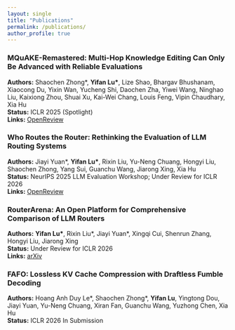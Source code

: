 ```yaml
---
layout: single
title: "Publications"
permalink: /publications/
author_profile: true
---
```



### MQuAKE-Remastered: Multi-Hop Knowledge Editing Can Only Be Advanced with Reliable Evaluations
**Authors:** Shaochen Zhong\*, **Yifan Lu\***, Lize Shao, Bhargav Bhushanam, Xiaocong Du, Yixin Wan, Yucheng Shi, Daochen Zha, Yiwei Wang, Ninghao Liu, Kaixiong Zhou, Shuai Xu, Kai-Wei Chang, Louis Feng, Vipin Chaudhary, Xia Hu  
**Status:** ICLR 2025 (Spotlight)  
**Links:** [OpenReview](https://openreview.net/forum?id=m9wG6ai2Xk)

### Who Routes the Router: Rethinking the Evaluation of LLM Routing Systems
**Authors:** Jiayi Yuan\*, **Yifan Lu\***, Rixin Liu, Yu-Neng Chuang, Hongyi Liu, Shaochen Zhong, Yang Sui, Guanchu Wang, Jiarong Xing, Xia Hu  
**Status:** NeurIPS 2025 LLM Evaluation Workshop; Under Review for ICLR 2026  
**Links:** [OpenReview](https://openreview.net/forum?id=EEPostHMtF)

### RouterArena: An Open Platform for Comprehensive Comparison of LLM Routers
**Authors:** **Yifan Lu\***, Rixin Liu\*, Jiayi Yuan\*, Xingqi Cui, Shenrun Zhang, Hongyi Liu, Jiarong Xing  
**Status:** Under Review for ICLR 2026  
**Links:** [arXiv](https://arxiv.org/abs/2510.00202)

### FAFO: Lossless KV Cache Compression with Draftless Fumble Decoding
**Authors:** Hoang Anh Duy Le\*, Shaochen Zhong\*, **Yifan Lu**, Yingtong Dou, Jiayi Yuan, Yu-Neng Chuang, Xiran Fan, Guanchu Wang, Yuzhong Chen, Xia Hu  
**Status:** ICLR 2026 In Submission



